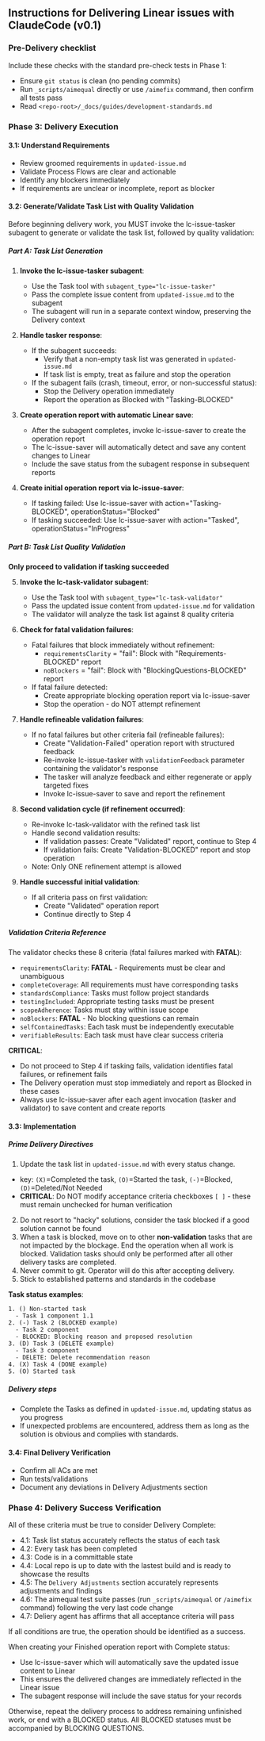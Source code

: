 ## Instructions for Delivering Linear issues with ClaudeCode (v0.1)

### Pre-Delivery checklist
Include these checks with the standard pre-check tests in Phase 1:
- Ensure `git status` is clean (no pending commits)
- Run `_scripts/aimequal` directly or use `/aimefix` command, then confirm all tests pass
- Read `<repo-root>/_docs/guides/development-standards.md`

### Phase 3: Delivery Execution

#### 3.1: Understand Requirements
- Review groomed requirements in `updated-issue.md`
- Validate Process Flows are clear and actionable
- Identify any blockers immediately
- If requirements are unclear or incomplete, report as blocker

#### 3.2: Generate/Validate Task List with Quality Validation

Before beginning delivery work, you MUST invoke the lc-issue-tasker subagent to generate or validate the task list, followed by quality validation:

##### Part A: Task List Generation

1. **Invoke the lc-issue-tasker subagent**:
   - Use the Task tool with `subagent_type="lc-issue-tasker"`
   - Pass the complete issue content from `updated-issue.md` to the subagent
   - The subagent will run in a separate context window, preserving the Delivery context

2. **Handle tasker response**:
   - If the subagent succeeds:
     - Verify that a non-empty task list was generated in `updated-issue.md`
     - If task list is empty, treat as failure and stop the operation
   - If the subagent fails (crash, timeout, error, or non-successful status):
     - Stop the Delivery operation immediately
     - Report the operation as Blocked with "Tasking-BLOCKED"

3. **Create operation report with automatic Linear save**:
   - After the subagent completes, invoke lc-issue-saver to create the operation report
   - The lc-issue-saver will automatically detect and save any content changes to Linear
   - Include the save status from the subagent response in subsequent reports

4. **Create initial operation report via lc-issue-saver**:
   - If tasking failed: Use lc-issue-saver with action="Tasking-BLOCKED", operationStatus="Blocked"
   - If tasking succeeded: Use lc-issue-saver with action="Tasked", operationStatus="InProgress"

##### Part B: Task List Quality Validation

**Only proceed to validation if tasking succeeded**

5. **Invoke the lc-task-validator subagent**:
   - Use the Task tool with `subagent_type="lc-task-validator"`
   - Pass the updated issue content from `updated-issue.md` for validation
   - The validator will analyze the task list against 8 quality criteria

6. **Check for fatal validation failures**:
   - Fatal failures that block immediately without refinement:
     - `requirementsClarity` = "fail": Block with "Requirements-BLOCKED" report
     - `noBlockers` = "fail": Block with "BlockingQuestions-BLOCKED" report
   - If fatal failure detected:
     - Create appropriate blocking operation report via lc-issue-saver
     - Stop the operation - do NOT attempt refinement

7. **Handle refineable validation failures**:
   - If no fatal failures but other criteria fail (refineable failures):
     - Create "Validation-Failed" operation report with structured feedback
     - Re-invoke lc-issue-tasker with `validationFeedback` parameter containing the validator's response
     - The tasker will analyze feedback and either regenerate or apply targeted fixes
     - Invoke lc-issue-saver to save and report the refinement

8. **Second validation cycle (if refinement occurred)**:
   - Re-invoke lc-task-validator with the refined task list
   - Handle second validation results:
     - If validation passes: Create "Validated" report, continue to Step 4
     - If validation fails: Create "Validation-BLOCKED" report and stop operation
   - Note: Only ONE refinement attempt is allowed

9. **Handle successful initial validation**:
   - If all criteria pass on first validation:
     - Create "Validated" operation report
     - Continue directly to Step 4

##### Validation Criteria Reference

The validator checks these 8 criteria (fatal failures marked with **FATAL**):
- `requirementsClarity`: **FATAL** - Requirements must be clear and unambiguous
- `completeCoverage`: All requirements must have corresponding tasks
- `standardsCompliance`: Tasks must follow project standards
- `testingIncluded`: Appropriate testing tasks must be present
- `scopeAdherence`: Tasks must stay within issue scope
- `noBlockers`: **FATAL** - No blocking questions can remain
- `selfContainedTasks`: Each task must be independently executable
- `verifiableResults`: Each task must have clear success criteria

**CRITICAL**: 
- Do not proceed to Step 4 if tasking fails, validation identifies fatal failures, or refinement fails
- The Delivery operation must stop immediately and report as Blocked in these cases
- Always use lc-issue-saver after each agent invocation (tasker and validator) to save content and create reports

#### 3.3: Implementation

##### Prime Delivery Directives
1. Update the task list in `updated-issue.md` with every status change.
  - key: `(X)`=Completed the task, `(O)`=Started the task, `(-)`=Blocked, `(D)`=Deleted/Not Needed
  - **CRITICAL**: Do NOT modify acceptance criteria checkboxes `[ ]` - these must remain unchecked for human verification
2. Do not resort to "hacky" solutions, consider the task blocked if a good solution cannot be found
3. When a task is blocked, move on to other **non-validation** tasks that are not impacted by the blockage. End the operation when all work is blocked.  Validation tasks should only be performed after all other delivery tasks are completed.
4. Never commit to git. Operator will do this after accepting delivery.
5. Stick to established patterns and standards in the codebase

**Task status examples**:
```
1. () Non-started task
  - Task 1 component 1.1
2. (-) Task 2 (BLOCKED example)
  - Task 2 component
  - BLOCKED: Blocking reason and proposed resolution
3. (D) Task 3 (DELETE example)
  - Task 3 component
  - DELETE: Delete recommendation reason
4. (X) Task 4 (DONE example)
5. (O) Started task
```

##### Delivery steps
- Complete the Tasks as defined in `updated-issue.md`, updating status as you progress
- If unexpected problems are encountered, address them as long as the solution is obvious and complies with standards.

#### 3.4: Final Delivery Verification
- Confirm all ACs are met
- Run tests/validations
- Document any deviations in Delivery Adjustments section

### Phase 4: Delivery Success Verification
All of these criteria must be true to consider Delivery Complete:
- 4.1: Task list status accurately reflects the status of each task
- 4.2: Every task has been completed
- 4.3: Code is in a committable state
- 4.4: Local repo is up to date with the lastest build and is ready to showcase the results
- 4.5: The `Delivery Adjustments` section accurately represents adjustments and findings
- 4.6: The aimequal test suite passes (run `_scripts/aimequal` or `/aimefix` command) following the very last code change
- 4.7: Deliery agent has affirms that all acceptance criteria will pass

If all conditions are true, the operation should be identified as a success.

When creating your Finished operation report with Complete status:
- Use lc-issue-saver which will automatically save the updated issue content to Linear
- This ensures the delivered changes are immediately reflected in the Linear issue
- The subagent response will include the save status for your records

Otherwise, repeat the delivery process to address remaining unfinished work, or end with a BLOCKED status.
All BLOCKED statuses must be accompanied by BLOCKING QUESTIONS.
